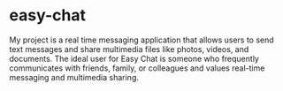 # easy-chat
My project is a real time messaging application that allows users to send text messages and share multimedia files like photos, videos, and documents. The ideal user for Easy Chat is someone who frequently communicates with friends, family, or colleagues and values real-time messaging and multimedia sharing. 
